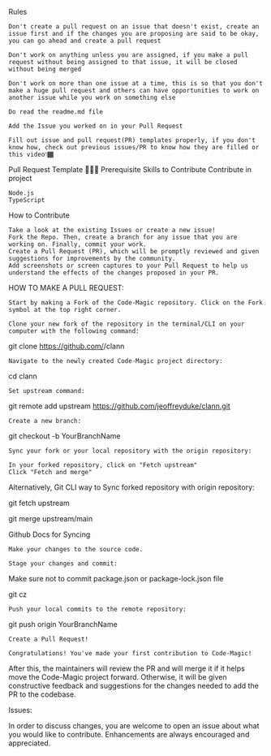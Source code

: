 Rules

    Don't create a pull request on an issue that doesn't exist, create an issue first and if the changes you are proposing are said to be okay, you can go ahead and create a pull request

    Don't work on anything unless you are assigned, if you make a pull request without being assigned to that issue, it will be closed without being merged

    Don't work on more than one issue at a time, this is so that you don't make a huge pull request and others can have opportunities to work on another issue while you work on something else

    Do read the readme.md file

    Add the Issue you worked on in your Pull Request

    Fill out issue and pull request(PR) templates properly, if you don't know how, check out previous issues/PR to know how they are filled or this video👇🏾


Pull Request Template
👩🏽‍💻 Prerequisite Skills to Contribute
Contribute in project

    Node.js
    TypeScript

How to Contribute

    Take a look at the existing Issues or create a new issue!
    Fork the Repo. Then, create a branch for any issue that you are working on. Finally, commit your work.
    Create a Pull Request (PR), which will be promptly reviewed and given suggestions for improvements by the community.
    Add screenshots or screen captures to your Pull Request to help us understand the effects of the changes proposed in your PR.

HOW TO MAKE A PULL REQUEST:

    Start by making a Fork of the Code-Magic repository. Click on the Fork symbol at the top right corner.

    Clone your new fork of the repository in the terminal/CLI on your computer with the following command:

git clone https://github.com/<your-github-username>/clann

    Navigate to the newly created Code-Magic project directory:

cd clann

    Set upstream command:

git remote add upstream https://github.com/jeoffreyduke/clann.git

    Create a new branch:

git checkout -b YourBranchName

    Sync your fork or your local repository with the origin repository:

    In your forked repository, click on "Fetch upstream"
    Click "Fetch and merge"

Alternatively, Git CLI way to Sync forked repository with origin repository:

git fetch upstream

git merge upstream/main

Github Docs for Syncing

    Make your changes to the source code.

    Stage your changes and commit:

Make sure not to commit package.json or package-lock.json file

git cz

    Push your local commits to the remote repository:

git push origin YourBranchName

    Create a Pull Request!

    Congratulations! You've made your first contribution to Code-Magic!

After this, the maintainers will review the PR and will merge it if it helps move the Code-Magic project forward. Otherwise, it will be given constructive feedback and suggestions for the changes needed to add the PR to the codebase.
    
Issues:
    
In order to discuss changes, you are welcome to open an issue about what you would like to contribute. Enhancements are always encouraged and appreciated.
